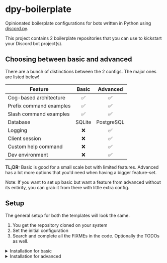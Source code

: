 # dpy-boilerplate

Opinionated boilerplate configurations for bots written in Python using [discord.py](https://github.com/Rapptz/discord.py).

This project contains 2 boilerplate repositories that you can use to kickstart your Discord bot project(s).

## Choosing between basic and advanced

There are a bunch of distinctions between the 2 configs. The major ones are listed below!

| Feature                 | Basic  | Advanced   |
|-------------------------|:------:|:----------:|
| Cog-based architecture  | ✅     | ✅         |
| Prefix command examples | ✅     | ✅         |
| Slash command examples  | ✅     | ✅         |
| Database                | SQLite | PostgreSQL |
| Logging                 | ❌     | ✅         |
| Client session          | ❌     | ✅         |
| Custom help command     | ❌     | ✅         |
| Dev environment         | ❌     | ✅         |

**TL;DR:** Basic is good for a small scale bot with limited features. Advanced has a lot more options that you'd need when having a bigger feature-set.

Note: If you want to set up basic but want a feature from advanced without its entirity, you can grab it from there with little extra config.

## Setup

The general setup for both the templates will look the same.

1. You get the repository cloned on your system
2. Set the initial configuration
3. Search and complete all the FIXMEs in the code. Optionally the TODOs as well.

<details>
<summary>Installation for basic</summary>

1. Clone the repository. Since we want to truncate the git history, let's get the latest zip. Replace `<new-repo-name>` with any name you like.
    ```sh
    curl -L https://git.sr.ht/~getpsyched/dpy-boilerplate-basic/archive/master.tar.gz | gunzip | tar xv
    mv dpy-boilerplate-basic-master <new-repo-name>
    cd <new-repo-name> && git init
    ```

2. Set the environment variables in the `.env`.

3. Done! Simply eliminate the FIXMEs and TODOs and you're setup with a nice little bot repo.
</details>

<details>
<summary>Installation for advanced</summary>

1. Clone the repository. Since we want to truncate the git history, let's get the latest zip. Replace `<new-repo-name>` with any name you like.
    ```sh
    curl -L https://git.sr.ht/~getpsyched/dpy-boilerplate-advanced/archive/master.tar.gz | gunzip | tar xv
    mv dpy-boilerplate-basic-master <new-repo-name>
    cd <new-repo-name> && git init
    ```

2. Set the environment variables in the `.env`.

3. TODO
</details>
